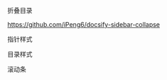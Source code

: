 折叠目录

https://github.com/iPeng6/docsify-sidebar-collapse

<script>
  window.$docsify = {
    loadSidebar: true,
    alias: {
      '/.*/_sidebar.md': '/_sidebar.md',
    },
    subMaxLevel: 3,
    ...
    sidebarDisplayLevel: 1, // set sidebar display level
  }
</script>
<script src="//cdn.jsdelivr.net/npm/docsify/lib/docsify.min.js"></script>

<!-- plugins -->

<script src="//cdn.jsdelivr.net/npm/docsify-sidebar-collapse/dist/docsify-sidebar-collapse.min.js"></script>

指针样式

<link rel="stylesheet" href="//cdn.jsdelivr.net/npm/docsify-sidebar-collapse/dist/sidebar.min.css" />

目录样式

<link rel="stylesheet" href="//cdn.jsdelivr.net/npm/docsify-sidebar-collapse/dist/sidebar-folder.min.css" />

滚动条

<style type="text/css">
.content {
  overflow: auto;
}
</style>